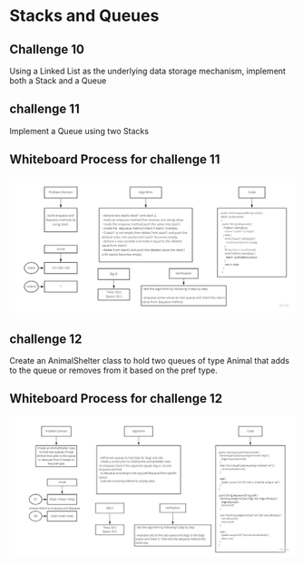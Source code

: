 # Stacks and Queues

## Challenge 10
Using a Linked List as the underlying data storage mechanism, implement both a Stack and a Queue


## challenge 11
Implement a Queue using two Stacks


## Whiteboard Process for challenge 11
![](stack-queue-pseudo.jpg)



## challenge 12
Create an AnimalShelter class to hold two queues of type Animal that adds to the queue or removes from it based on the pref type.


## Whiteboard Process for challenge 12
![](stack-queue-animal-shelter.jpg)








